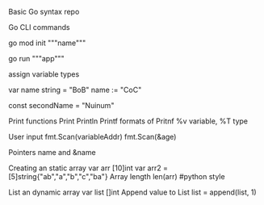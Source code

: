 Basic Go syntax repo

Go CLI commands

go mod init """name"""

go run """app"""

assign variable types

var name string = "BoB"
name := "CoC"

const secondName = "Nuinum"

Print functions
Print Println Printf
formats of Pritnf %v variable, %T type

User input fmt.Scan(variableAddr)
fmt.Scan(&age)

Pointers name and &name

Creating an static array
var arr [10]int
var arr2 = [5]string{"ab","a","b","c","ba"}
Array length
len(arr) #python style

List an dynamic array
var list []int
Append value to List
list = append(list, 1)
